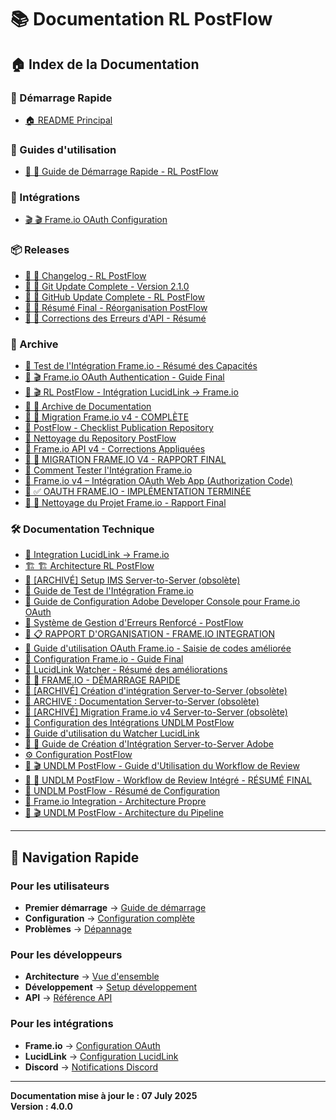# 📚 Documentation RL PostFlow

## 🏠 Index de la Documentation

### 🚀 Démarrage Rapide
- [🏠 README Principal](../README.md)

### 📖 Guides d'utilisation
- [🚀 🚀 Guide de Démarrage Rapide - RL PostFlow](guides/QUICK_START.md)

### 🔌 Intégrations
- [🎬 🎬 Frame.io OAuth Configuration](integrations/FRAMEIO_OAUTH.md)

### 📦 Releases
- [📖 📖 Changelog - RL PostFlow](releases/CHANGELOG.md)
- [📄 🎉 Git Update Complete - Version 2.1.0](releases/GIT_UPDATE_v2.1.0_SUMMARY.md)
- [📄 🎉 GitHub Update Complete - RL PostFlow](releases/GITHUB_UPDATE_SUMMARY.md)
- [📄 🎯 Résumé Final - Réorganisation PostFlow](releases/FINAL_SUMMARY.md)
- [📄 🔧 Corrections des Erreurs d'API - Résumé](releases/API_FIXES_SUMMARY.md)

### 📁 Archive
- [📄 Test de l'Intégration Frame.io - Résumé des Capacités](archive/FRAMEIO_TESTING_SUMMARY.md)
- [📄 🎬 Frame.io OAuth Authentication - Guide Final](archive/README_FRAMEIO_OAUTH_FINAL.md)
- [📄 🎬 RL PostFlow - Intégration LucidLink → Frame.io](archive/README_FRAMEIO_INTEGRATION.md)
- [📁 📁 Archive de Documentation](archive/README.md)
- [📄 🎉 Migration Frame.io v4 - COMPLÈTE](archive/FRAMEIO_V4_MIGRATION_COMPLETE.md)
- [📄 PostFlow - Checklist Publication Repository](archive/PUBLICATION_CHECKLIST.md)
- [📄 Nettoyage du Repository PostFlow](archive/CLEAN_REPO.md)
- [📄 Frame.io API v4 - Corrections Appliquées](archive/FRAMEIO_V4_CORRECTIONS.md)
- [📄 🎉 MIGRATION FRAME.IO V4 - RAPPORT FINAL](archive/MIGRATION_FINAL_REPORT.md)
- [📄 Comment Tester l'Intégration Frame.io](archive/COMMENT_TESTER_FRAMEIO.md)
- [📄 Frame.io v4 – Intégration OAuth Web App (Authorization Code)](archive/README_FRAMEIO_OAUTH.md)
- [📄 ✅ OAUTH FRAME.IO - IMPLÉMENTATION TERMINÉE](archive/OAUTH_IMPLEMENTATION_COMPLETE.md)
- [📄 🧹 Nettoyage du Projet Frame.io - Rapport Final](archive/CLEAN_FRAMEIO_REPORT.md)

### 🛠️ Documentation Technique
- [📄 Integration LucidLink → Frame.io](FRAMEIO_LUCIDLINK_INTEGRATION.md)
- [🏗️ 🏗️ Architecture RL PostFlow](ARCHITECTURE.md)
- [📄 [ARCHIVÉ] Setup IMS Server-to-Server (obsolète)](ADOBE_IMS_SERVER_TO_SERVER_SETUP.md)
- [📄 Guide de Test de l'Intégration Frame.io](FRAMEIO_TESTING_GUIDE.md)
- [📄 Guide de Configuration Adobe Developer Console pour Frame.io OAuth](ADOBE_OAUTH_TROUBLESHOOTING.md)
- [📄 Système de Gestion d'Erreurs Renforcé - PostFlow](ERROR_HANDLING.md)
- [📄 📋 RAPPORT D'ORGANISATION - FRAME.IO INTEGRATION](FRAMEIO_ORGANIZATION_REPORT.md)
- [📄 Guide d'utilisation OAuth Frame.io - Saisie de codes améliorée](OAUTH_SAISIE_CODE_GUIDE.md)
- [📄 Configuration Frame.io - Guide Final](FRAMEIO_CONFIGURATION_COMPLETE.md)
- [📄 LucidLink Watcher - Résumé des améliorations](WATCHER_IMPROVEMENTS_SUMMARY.md)
- [📄 🚀 FRAME.IO - DÉMARRAGE RAPIDE](FRAMEIO_QUICKSTART.md)
- [📄 [ARCHIVÉ] Création d'intégration Server-to-Server (obsolète)](CREATE_ADOBE_SERVER_TO_SERVER.md)
- [📄 ARCHIVE : Documentation Server-to-Server (obsolète)](ARCHIVE_FRAMEIO_SERVER_TO_SERVER_DOCS.md)
- [📄 [ARCHIVÉ] Migration Frame.io v4 Server-to-Server (obsolète)](FRAMEIO_V4_MIGRATION.md)
- [📄 Configuration des Intégrations UNDLM PostFlow](INTEGRATIONS_SETUP.md)
- [📄 Guide d'utilisation du Watcher LucidLink](LUCIDLINK_WATCHER_GUIDE.md)
- [📄 🚀 Guide de Création d'Intégration Server-to-Server Adobe](ADOBE_SERVER_TO_SERVER_SETUP.md)
- [⚙️ Configuration PostFlow](CONFIGURATION.md)
- [📄 🎬 UNDLM PostFlow - Guide d'Utilisation du Workflow de Review](REVIEW_WORKFLOW_GUIDE.md)
- [📄 🎉 UNDLM PostFlow - Workflow de Review Intégré - RÉSUMÉ FINAL](WORKFLOW_SUMMARY.md)
- [📄 UNDLM PostFlow - Résumé de Configuration](SETUP_SUMMARY.md)
- [📄 Frame.io Integration - Architecture Propre](FRAMEIO_INTEGRATION.md)
- [📄 🎬 UNDLM PostFlow - Architecture du Pipeline](PIPELINE_ARCHITECTURE.md)

---

## 🎯 Navigation Rapide

### Pour les utilisateurs
- **Premier démarrage** → [Guide de démarrage](guides/QUICK_START.md)
- **Configuration** → [Configuration complète](guides/CONFIGURATION.md)
- **Problèmes** → [Dépannage](guides/TROUBLESHOOTING.md)

### Pour les développeurs
- **Architecture** → [Vue d'ensemble](ARCHITECTURE.md)
- **Développement** → [Setup développement](DEVELOPMENT.md)
- **API** → [Référence API](api/README.md)

### Pour les intégrations
- **Frame.io** → [Configuration OAuth](integrations/FRAMEIO_OAUTH.md)
- **LucidLink** → [Configuration LucidLink](integrations/LUCIDLINK_SETUP.md)
- **Discord** → [Notifications Discord](integrations/DISCORD_SETUP.md)

---

**Documentation mise à jour le : 07 July 2025**  
**Version : 4.0.0**
